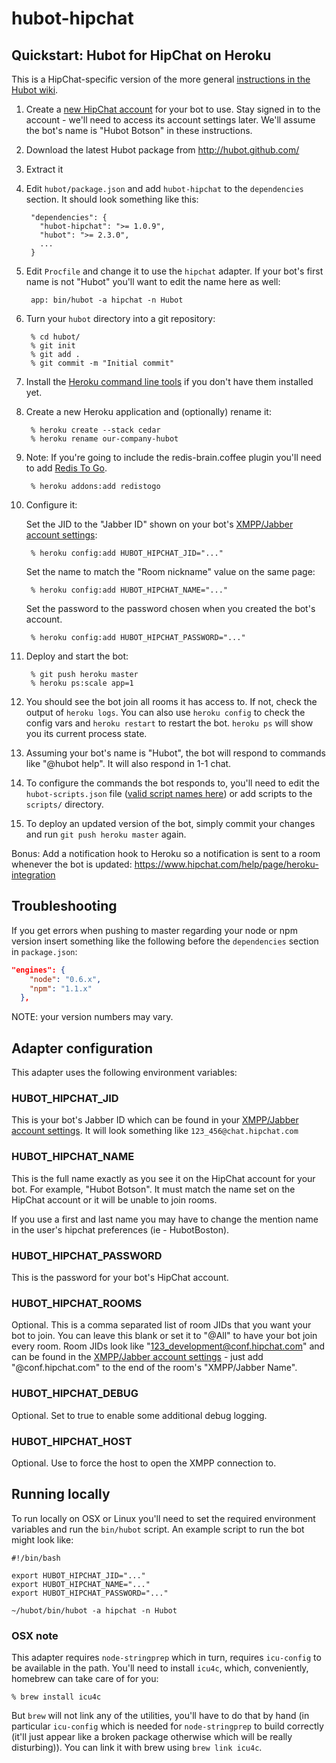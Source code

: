 # hubot-hipchat

## Quickstart: Hubot for HipChat on Heroku

This is a HipChat-specific version of the more general [instructions in the Hubot wiki](https://github.com/github/hubot/wiki/Deploying-Hubot-onto-Heroku).

1. Create a [new HipChat account](https://www.hipchat.com/help/page/how-do-i-invite-other-users/) for your bot to use. Stay signed in to the account - we'll need to access its account settings later. We'll assume the bot's name is "Hubot Botson" in these instructions.
1. Download the latest Hubot package from http://hubot.github.com/
1. Extract it
1. Edit `hubot/package.json` and add `hubot-hipchat` to the `dependencies` section. It should look something like this:

        "dependencies": {
          "hubot-hipchat": ">= 1.0.9",
          "hubot": ">= 2.3.0",
          ...
        }

1. Edit `Procfile` and change it to use the `hipchat` adapter. If your bot's first name is not "Hubot" you'll want to edit the name here as well:

        app: bin/hubot -a hipchat -n Hubot

1. Turn your `hubot` directory into a git repository:

        % cd hubot/
        % git init
        % git add .
        % git commit -m "Initial commit"

1. Install the [Heroku command line tools](http://devcenter.heroku.com/articles/heroku-command) if you don't have them installed yet.
1. Create a new Heroku application and (optionally) rename it:

        % heroku create --stack cedar
        % heroku rename our-company-hubot

1. Note: If you're going to include the redis-brain.coffee plugin you'll need to add [Redis To Go](http://devcenter.heroku.com/articles/redistogo).

        % heroku addons:add redistogo

1. Configure it:

      Set the JID to the "Jabber ID" shown on your bot's [XMPP/Jabber account settings](https://www.hipchat.com/account/xmpp):

        % heroku config:add HUBOT_HIPCHAT_JID="..."

      Set the name to match the "Room nickname" value on the same page:

        % heroku config:add HUBOT_HIPCHAT_NAME="..."

      Set the password to the password chosen when you created the bot's account.

        % heroku config:add HUBOT_HIPCHAT_PASSWORD="..."

1. Deploy and start the bot:

        % git push heroku master
        % heroku ps:scale app=1

1. You should see the bot join all rooms it has access to. If not, check the output of `heroku logs`. You can also use `heroku config` to check the config vars and `heroku restart` to restart the bot. `heroku ps` will show you its current process state.

1. Assuming your bot's name is "Hubot", the bot will respond to commands like "@hubot help". It will also respond in 1-1 chat.

1. To configure the commands the bot responds to, you'll need to edit the `hubot-scripts.json` file ([valid script names here](https://github.com/github/hubot-scripts/tree/master/src/scripts)) or add scripts to the `scripts/` directory.

1. To deploy an updated version of the bot, simply commit your changes and run `git push heroku master` again.

Bonus: Add a notification hook to Heroku so a notification is sent to a room whenever the bot is updated: https://www.hipchat.com/help/page/heroku-integration

## Troubleshooting

If you get errors when pushing to master regarding your node or npm version insert something like the following before the `dependencies` section in `package.json`:

```json
"engines": {                                                                                                                                                                                                                                
    "node": "0.6.x",                                                                                                                                                                                                                          
    "npm": "1.1.x"                                                                                                                                                                                                                            
  },
```

NOTE: your version numbers may vary.

## Adapter configuration

This adapter uses the following environment variables:

### HUBOT\_HIPCHAT\_JID

This is your bot's Jabber ID which can be found in your [XMPP/Jabber account settings](https://www.hipchat.com/account/xmpp). It will look something like `123_456@chat.hipchat.com`

### HUBOT\_HIPCHAT\_NAME

This is the full name exactly as you see it on the HipChat account for your bot. For example, "Hubot Botson". It must match the name set on the HipChat account or it will be unable to join rooms.

If you use a first and last name you may have to change the mention name in the user's hipchat preferences (ie - HubotBoston).

### HUBOT\_HIPCHAT\_PASSWORD

This is the password for your bot's HipChat account.

### HUBOT\_HIPCHAT\_ROOMS

Optional. This is a comma separated list of room JIDs that you want your bot to join. You can leave this blank or set it to "@All" to have your bot join every room. Room JIDs look like "123_development@conf.hipchat.com" and can be found in the [XMPP/Jabber account settings](https://www.hipchat.com/account/xmpp) - just add "@conf.hipchat.com" to the end of the room's "XMPP/Jabber Name".

### HUBOT\_HIPCHAT\_DEBUG

Optional. Set to true to enable some additional debug logging.

### HUBOT\_HIPCHAT\_HOST

Optional. Use to force the host to open the XMPP connection to.

## Running locally

To run locally on OSX or Linux you'll need to set the required environment variables and run the `bin/hubot` script. An example script to run the bot might look like:

    #!/bin/bash
    
    export HUBOT_HIPCHAT_JID="..."
    export HUBOT_HIPCHAT_NAME="..."
    export HUBOT_HIPCHAT_PASSWORD="..."
    
    ~/hubot/bin/hubot -a hipchat -n Hubot

### OSX note

This adapter requires `node-stringprep` which in turn, requires `icu-config` to be available in the path. You'll need to install `icu4c`, which, conveniently, homebrew can take care of for you:

    % brew install icu4c

But `brew` will not link any of the utilities, you'll have to do that by hand (in particular `icu-config` which is needed for `node-stringprep` to build correctly (it'll just appear like a broken package otherwise which will be really disturbing)). You can link it with brew using `brew link icu4c`.
